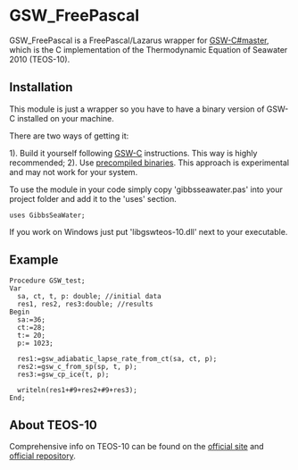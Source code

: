 # GSW_FreePascal

GSW_FreePascal is a FreePascal/Lazarus wrapper for [GSW-C#master](https://github.com/TEOS-10/GSW-C/), which is the C implementation of the Thermodynamic Equation of Seawater 2010 (TEOS-10).

## Installation

This module is just a wrapper so you have to have a binary version of GSW-C installed on your machine.

There are two ways of getting it:

1). Build it yourself following [GSW-C](https://github.com/TEOS-10/GSW-C/) instructions. This way is highly recommended;
2). Use [precompiled binaries](https://github.com/kouketsu/GSWCBuilder/releases). This approach is experimental and may not work for your system.

To use the module in your code simply copy 'gibbsseawater.pas' into your project folder and add it to the 'uses' section.

```
uses GibbsSeaWater; 
```
If you work on Windows just put 'libgswteos-10.dll' next to your executable.


## Example

```
Procedure GSW_test;
Var
  sa, ct, t, p: double; //initial data
  res1, res2, res3:double; //results
Begin
  sa:=36;
  ct:=28;
  t:= 20;
  p:= 1023;
 
  res1:=gsw_adiabatic_lapse_rate_from_ct(sa, ct, p);
  res2:=gsw_c_from_sp(sp, t, p);
  res3:=gsw_cp_ice(t, p);

  writeln(res1+#9+res2+#9+res3);
End;

```

## About TEOS-10

Comprehensive info on TEOS-10 can be found on the [official site](http://www.teos-10.org) and [official repository](https://github.com/TEOS-10).
